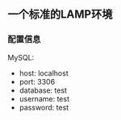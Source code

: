 ## 一个标准的LAMP环境

### 配置信息


MySQL:

- host: localhost
- port: 3306
- database: test
- username: test
- password: test

